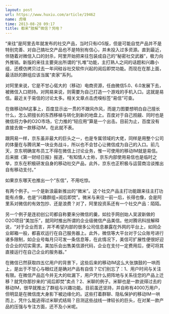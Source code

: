 ```yaml
---
layout: post
url: https://www.huxiu.com/article/19462
name: 虎嗅
time: 2013-08-28 09:17
title: 都来“肢解”微信？凭啥？
---
```

“来往”是阿里去年就发布的社交产品，当时只有iOS版，但是可能自觉产品并不是特别完善、对自己搞社交产品也不是特别有信心，并未投入过多资源。直到最近，伴随着对微信入口的封杀，阿里开始把来往包装成自己的“秘密社交武器”，极力向外推销。新版的来往主要突出所谓的“扎堆”功能，主打熟人之间的话题和兴趣小组，还模仿拷贝过去一年间硅谷社交软件兴起的阅后即焚功能。而现在在那上面，最活跃的群组应该当属“卖家”系列。

对阿里来说，它是不甘心偌大的（移动）电商资源，任由微信5.0、6.0发展下去，被微信入口把持。对网易来说，则需要为自己打造一个游戏的手机入口。这就是易信。最近关于易信的讨论太多。相关文章点击虎嗅标签“易信”可查。

在做移动IM这事上，百度显示出一贯的不跟风作风，而是力图要想明白自己擅长什么，怎么把擅长的东西移植与转化到新的地盘上。百度对于自己觊觎、同时也是微信将力争的O2O市场，它力推的“轻应用”算是一个出击。目前为止，百度没有直接去做一款移动IM，在此就不表。

跟网易一样，京东虽非最大的巨头之一，也是专属领域的大佬，同样是用整个公司的体量在与腾讯某一块业务战斗，所以也不会甘心让微信成为自己的入口。前几天，京东明确宣布员工不得在微信上讨论业务，惟一可使用的移动IM就是易信。后来据《第一财经日报》报道，“有知情人士称，京东内部使用易信也是临时之举，京东在积极研发自身的移动社交产品，此外，京东也正积极与运营商洽谈推出自有移动支付。”

如果京东哪天也推出一个“东信”，不用吃惊。

有两个例子。一个是新浪最新推出的“微米”。这个社交产品主打功能跟来往主打功能有点像，也是“兴趣群组+阅后即焚”。微米与来往一前一后，长得也像，会是阿里系对微信的有效包抄、还是浪费？对了，阿里投资系还有一个社交产品：陌陌。

另一个例子是连初创公司都自称要来分微信的羹，如拉手网创始人吴波新做的O2O项目“美加乐”，就同时推出所谓的企业级微信产品美信。他对腾讯科技解释说，“对于企业而言，并不希望内部的很多公司信息暴露在外网的平台上，如同企业邮箱一般，都喜欢运行在自己服务器上。此外，微信等大平台对于公众账号进行诸多限制，如企业号每月只可发一条信息等，在此情况下，美信可扩展性便很好迎合企业的切实需求。美加乐会出售美信源代码，企业在支付一定费用后，便可将其直接运行在自己企业的服务器。”

在微信已然获取四五亿用户的背景下，这些后来的移动IM这么大张旗鼓的一哄而上，是出于不甘心与眼红还是确对产品有自信？它们别忘了：1、用户时间与关注有限。在微信产品迄今并无大的纰漏下，用户凭什么把阵地与关系往您的产品上迁移？就凭你那抄来的“阅后即焚”卖点？2、米聊的例子。米聊也是一款说得过去的移动IM，很早就推出了群组与兴趣功能。目前虽还坚持，并自称有4000万用户，但明显是在微信庞大身影下被边缘化的。这些打着群聊、隐私保护的移动IM一哄而上，凭什么能逃得过米聊式结局？目测这些战线一律较长的巨头，在对某一款产品的压强与专注方面，还不及小米呢。

